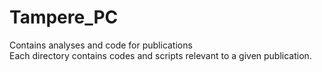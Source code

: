 # Tampere_PC
Contains analyses and code for publications  
Each directory contains codes and scripts relevant to a given publication.
